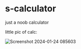 # s-calculator
just a noob calculator

little pic of calc:

![Screenshot 2024-01-24 085603](https://github.com/richantfebriel/s-calculator/assets/94831343/f1780ba0-e35a-4e33-b010-89abcc9126bd)
